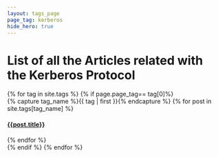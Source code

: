 ```yaml
---
layout: tags_page
page_tag: kerberos
hide_hero: true
---
```


# List of all the Articles related with the Kerberos Protocol
<html>
<div>
    {% for tag in site.tags %}
        {% if page.page_tag== tag[0]%}
        <div>
            {% capture tag_name %}{{ tag | first }}{% endcapture %}
            {% for post in site.tags[tag_name] %}
            <article class="archive-item">
            <h4><a href="{{ site.baseurl }}{{ post.url }}">{{post.title}}</a></h4>
            </article>
            {% endfor %}
        </div>
        {% endif %}
    {% endfor %}
</div>
</html>

